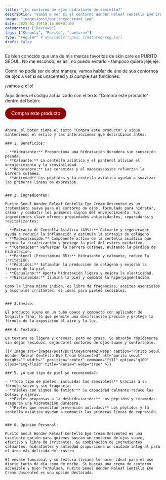 ```yaml
---
title: "¿Un contorno de ojos hidratante de centella?"
description: "Vamos a ver si el contorno Wonder Releaf Centella Eye Cream Unscented hace lo que promete "
image: "images/post/puritoeyecream1.jpg"
date: 2025-01-19T18:16:00+01:00
categories: ["Reviews"]
tags: ["Kbeauty", "Purito", "contorno"]
type: "regular" # available types: [featured/regular]
draft: false
---
```


Es bien conocido que una de mis marcas favoritas de skin care es PURITO SEOUL. No me escondo, es así, no puedo evitarlo - tampoco quiero jejejeje. 

Como no podía ser de otra manera, vamos hablar de uno de sus contornos de ojos a ver si es unscented y si cumple sus funciones. 

¡vamos a ello!

Aquí tienes el código actualizado con el texto "Compra este producto" dentro del botón:

<a href="https://amzn.to/40F9DbF" target="_blank">
  <button class="custom-button">Compra este producto</button>
</a>

<style>
  .custom-button {
    background-color: #8c0303; /* Color del botón */
    color: white; /* Color de la fuente */
    font-family: Arial, sans-serif; /* Fuente */
    font-size: 16px; /* Tamaño de la fuente */
    padding: 10px 20px; /* Espaciado interior */
    border: none; /* Sin borde */
    border-radius: 20px; /* Bordes redondeados */
    cursor: pointer; /* Aparece como un cursor de mano */
    transition: background-color 0.3s; /* Transición suave para el cambio de color */
    text-decoration: none; /* Eliminar subrayado */
  }

  .custom-button:hover {
    background-color: #a30f0f; /* Color cuando el botón está en hover */
  }
</style>

```

Ahora, el botón tiene el texto "Compra este producto" y sigue manteniendo el estilo y las interacciones que describimos antes.

### 1. Beneficios:

- **Hidratante:** Proporciona una hidratación duradera sin sensación pesada.
- **Calmante:** La centella asiática y el pantenol alivian el enrojecimiento y la sensibilidad.
- **Reparadora:** Las ceramidas y el madecassoside refuerzan la barrera cutánea.
- **Antiedad** Los péptidos y la centella asiática ayudan a suavizar las primeras líneas de expresión.


### 2. Ingredientes:

Purito Seoul Wonder Releaf Centella Eye Cream Unscented es un tratamiento suave para el contorno de ojos, formulado para hidratar, calmar y combatir los primeros signos del envejecimiento. Sus ingredientes clave ofrecen propiedades antioxidantes, reparadoras y revitalizantes:

- **Extracto de Centella Asiática (49%):** Calmante y regenerador, ayuda a reducir la inflamación y estimula la síntesis de colágeno.
- **Madecassoside:** Componente activo de la centella asiática que mejora la cicatrización y protege la piel del estrés oxidativo.
- **Ceramidas** Refuerzan la barrera cutánea, evitando la pérdida de hidratación.
- **Pantenol (Provitamina B5):** Hidratante y calmante, reduce la irritación.
- **Péptidos:** Estimulan la producción de colágeno y mejoran la firmeza de la piel.
- **Escualano:** Aporta hidratación ligera y mejora la elasticidad.
- **Niacinamida:** Ilumina la piel y combate la hiperpigmentación.

Como la linea misma indica, es libre de fragancias, aceites esenciales y alcoholes irritantes, es ideal para pieles sensibles.


### 3.Envase:

El producto viene en un tubo opaco y compacto con aplicador de boquilla fina, lo que permite una dosificación precisa y protege la fórmula de la exposición al aire y la luz.

### 4. Textura:

La textura es ligera y cremosa, pero no grasa. Se absorbe rápidamente sin dejar residuos, dejando el contorno de ojos suave y confortable.

{{< image src="images/post/puritoeyecream2.webp" caption="Purito Seoul Wonder Releaf Centella Eye Cream Unscented" alt="purito seoul" height="" width="" position="center" command="fill" option="q100" class="img-fluid" title="Review" webp="true" >}}

### 5. ¿A qué tipo de piel se recomienda?: 

- **Todo tipo de pieles, incluidas las sensibles:** Gracias a su fórmula suave y sin fragancia.
- **Pieles con signos de fatiga:** Su capacidad calmante reduce las bolsas y ojeras.
- **Pieles propensas a la deshidratación:** Los péptidos y ceramidas aseguran una hidratación duradera.
- **Pieles que necesitan prevención antiedad:** Los péptidos y la centella asiática ayudan a combatir las primeras líneas de expresión.


### 6. Opinión Personal: 

Purito Seoul Wonder Releaf Centella Eye Cream Unscented es una excelente opción para quienes buscan un contorno de ojos suave, efectivo y libre de irritantes. Su combinación de ingredientes calmantes, hidratantes y antiedad proporciona un cuidado integral para el área más delicada del rostro.

El envase funcional y su textura liviana lo hacen ideal para el uso diario tanto de día como de noche. Si buscas una crema de contorno accesible y bien formulada, Purito Seoul Wonder Releaf Centella Eye Cream Unscented es una opción destacada.



